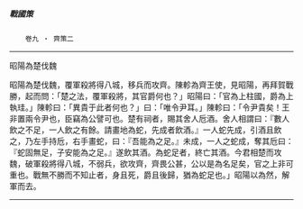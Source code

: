 

##### 戰國策
　　`卷九 ‧ 齊策二`

* * *

昭陽為楚伐魏

昭陽為楚伐魏，覆軍殺將得八城，移兵而攻齊。陳軫為齊王使，見昭陽，再拜賀戰勝，起而問：「楚之法，覆軍殺將，其官爵何也？」昭陽曰：「官為上柱國，爵為上執珪。」陳軫曰：「異貴于此者何也？」曰：「唯令尹耳。」陳軫曰：「令尹貴矣！王非置兩令尹也，臣竊為公譬可也。楚有祠者，賜其舍人卮酒。舍人相謂曰：『數人飲之不足，一人飲之有餘。請畫地為蛇，先成者飲酒。』一人蛇先成，引酒且飲之，乃左手持卮，右手畫蛇，曰：『吾能為之足。』未成，一人之蛇成，奪其卮曰：『蛇固無足，子安能為之足。』遂飲其酒。為蛇足者，終亡其酒。今君相楚而攻魏，破軍殺將得八城，不弱兵，欲攻齊，齊畏公甚，公以是為名足矣，官之上非可重也。戰無不勝而不知止者，身且死，爵且後歸，猶為蛇足也。」昭陽以為然，解軍而去。

* * *

